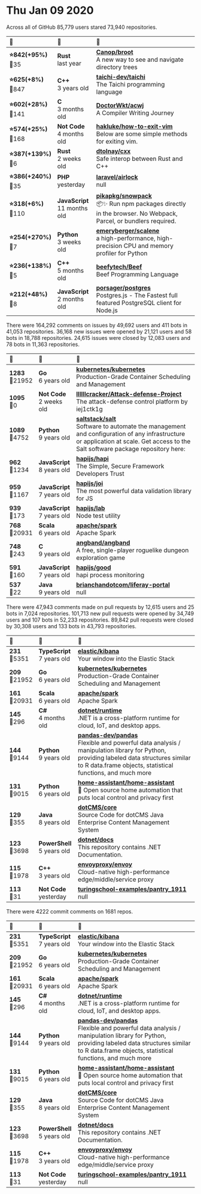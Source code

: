 # Thu Jan 09 2020

Across all of GitHub 85,779 users stared 
73,940 repositories. 

| :page_with_curl: | :calendar: | :page_with_curl: |
| :--- | :--- | :--- |
| **:star:842(+95%)**<br>:twisted_rightwards_arrows:35 | **Rust**<br>last year | **[Canop/broot](https://github.com/Canop/broot)**<br>A new way to see and navigate directory trees |
| **:star:625(+8%)**<br>:twisted_rightwards_arrows:847 | **C++**<br>3 years old | **[taichi-dev/taichi](https://github.com/taichi-dev/taichi)**<br>The Taichi programming language |
| **:star:602(+28%)**<br>:twisted_rightwards_arrows:141 | **C**<br>3 months old | **[DoctorWkt/acwj](https://github.com/DoctorWkt/acwj)**<br>A Compiler Writing Journey |
| **:star:574(+25%)**<br>:twisted_rightwards_arrows:168 | **Not Code**<br>4 months old | **[hakluke/how-to-exit-vim](https://github.com/hakluke/how-to-exit-vim)**<br>Below are some simple methods for exiting vim. |
| **:star:387(+139%)**<br>:twisted_rightwards_arrows:6 | **Rust**<br>2 weeks old | **[dtolnay/cxx](https://github.com/dtolnay/cxx)**<br>Safe interop between Rust and C++ |
| **:star:386(+240%)**<br>:twisted_rightwards_arrows:35 | **PHP**<br>yesterday | **[laravel/airlock](https://github.com/laravel/airlock)**<br>null |
| **:star:318(+6%)**<br>:twisted_rightwards_arrows:110 | **JavaScript**<br>11 months old | **[pikapkg/snowpack](https://github.com/pikapkg/snowpack)**<br>📦✨ Run npm packages directly in the browser. No Webpack, Parcel, or bundlers required. |
| **:star:254(+270%)**<br>:twisted_rightwards_arrows:7 | **Python**<br>3 weeks old | **[emeryberger/scalene](https://github.com/emeryberger/scalene)**<br>a high-performance, high-precision CPU and memory profiler for Python |
| **:star:236(+138%)**<br>:twisted_rightwards_arrows:5 | **C++**<br>5 months old | **[beefytech/Beef](https://github.com/beefytech/Beef)**<br>Beef Programming Language |
| **:star:212(+48%)**<br>:twisted_rightwards_arrows:8 | **JavaScript**<br>2 months old | **[porsager/postgres](https://github.com/porsager/postgres)**<br>Postgres.js - The Fastest full featured PostgreSQL client for Node.js |

There were 164,292 comments on issues by 49,692 users and 411 bots in 41,053 repositories.
36,168 new issues were opened by 21,121 users and 58 bots in 18,788 repositories.
24,615 issues were closed by 12,083 users and 78 bots in 11,363 repositories.

| :speech_balloon: | :calendar: | :page_with_curl: |
| :--- | :--- | :--- |
| **1283**<br>:twisted_rightwards_arrows:21952 | **Go**<br>6 years old | **[kubernetes/kubernetes](https://github.com/kubernetes/kubernetes)**<br>Production-Grade Container Scheduling and Management |
| **1095**<br>:twisted_rightwards_arrows:0 | **Not Code**<br>2 weeks old | **[llllllcracker/Attack-defense-Project](https://github.com/llllllcracker/Attack-defense-Project)**<br>The attack-defense control platform by iej1ctk1g |
| **1089**<br>:twisted_rightwards_arrows:4752 | **Python**<br>9 years old | **[saltstack/salt](https://github.com/saltstack/salt)**<br>Software to automate the management and configuration of any infrastructure or application at scale. Get access to the Salt software package repository here:  |
| **962**<br>:twisted_rightwards_arrows:1234 | **JavaScript**<br>8 years old | **[hapijs/hapi](https://github.com/hapijs/hapi)**<br>The Simple, Secure Framework Developers Trust |
| **959**<br>:twisted_rightwards_arrows:1167 | **JavaScript**<br>7 years old | **[hapijs/joi](https://github.com/hapijs/joi)**<br>The most powerful data validation library for JS |
| **939**<br>:twisted_rightwards_arrows:173 | **JavaScript**<br>7 years old | **[hapijs/lab](https://github.com/hapijs/lab)**<br>Node test utility |
| **768**<br>:twisted_rightwards_arrows:20931 | **Scala**<br>6 years old | **[apache/spark](https://github.com/apache/spark)**<br>Apache Spark |
| **748**<br>:twisted_rightwards_arrows:243 | **C**<br>9 years old | **[angband/angband](https://github.com/angband/angband)**<br>A free, single-player roguelike dungeon exploration game |
| **591**<br>:twisted_rightwards_arrows:160 | **JavaScript**<br>7 years old | **[hapijs/good](https://github.com/hapijs/good)**<br>hapi process monitoring |
| **537**<br>:twisted_rightwards_arrows:22 | **Java**<br>9 years old | **[brianchandotcom/liferay-portal](https://github.com/brianchandotcom/liferay-portal)**<br>null |

There were 47,943 comments made on pull requests by 12,615 users and 25 bots in 7,024 repositories.
101,713 new pull requests were opened by 34,749 users and 107 bots in 52,233 repositories.
89,842 pull requests were closed by 30,308 users and 133 bots in 43,793 repositories.

| :speech_balloon: | :calendar: | :page_with_curl: |
| :--- | :--- | :--- |
| **231**<br>:twisted_rightwards_arrows:5351 | **TypeScript**<br>7 years old | **[elastic/kibana](https://github.com/elastic/kibana)**<br>Your window into the Elastic Stack |
| **209**<br>:twisted_rightwards_arrows:21952 | **Go**<br>6 years old | **[kubernetes/kubernetes](https://github.com/kubernetes/kubernetes)**<br>Production-Grade Container Scheduling and Management |
| **161**<br>:twisted_rightwards_arrows:20931 | **Scala**<br>6 years old | **[apache/spark](https://github.com/apache/spark)**<br>Apache Spark |
| **145**<br>:twisted_rightwards_arrows:296 | **C#**<br>4 months old | **[dotnet/runtime](https://github.com/dotnet/runtime)**<br>.NET is a cross-platform runtime for cloud, IoT, and desktop apps. |
| **144**<br>:twisted_rightwards_arrows:9144 | **Python**<br>9 years old | **[pandas-dev/pandas](https://github.com/pandas-dev/pandas)**<br>Flexible and powerful data analysis / manipulation library for Python, providing labeled data structures similar to R data.frame objects, statistical functions, and much more |
| **131**<br>:twisted_rightwards_arrows:9015 | **Python**<br>6 years old | **[home-assistant/home-assistant](https://github.com/home-assistant/home-assistant)**<br>:house_with_garden: Open source home automation that puts local control and privacy first |
| **129**<br>:twisted_rightwards_arrows:355 | **Java**<br>8 years old | **[dotCMS/core](https://github.com/dotCMS/core)**<br>Source Code for dotCMS Java Enterprise Content Management System |
| **123**<br>:twisted_rightwards_arrows:3698 | **PowerShell**<br>5 years old | **[dotnet/docs](https://github.com/dotnet/docs)**<br>This repository contains .NET Documentation. |
| **115**<br>:twisted_rightwards_arrows:1978 | **C++**<br>3 years old | **[envoyproxy/envoy](https://github.com/envoyproxy/envoy)**<br>Cloud-native high-performance edge/middle/service proxy |
| **113**<br>:twisted_rightwards_arrows:31 | **Not Code**<br>yesterday | **[turingschool-examples/pantry_1911](https://github.com/turingschool-examples/pantry_1911)**<br>null |

There were 4222 commit comments on 1681 repos.

| :speech_balloon: | :calendar: | :page_with_curl: |
| :--- | :--- | :--- |
| **231**<br>:twisted_rightwards_arrows:5351 | **TypeScript**<br>7 years old | **[elastic/kibana](https://github.com/elastic/kibana)**<br>Your window into the Elastic Stack |
| **209**<br>:twisted_rightwards_arrows:21952 | **Go**<br>6 years old | **[kubernetes/kubernetes](https://github.com/kubernetes/kubernetes)**<br>Production-Grade Container Scheduling and Management |
| **161**<br>:twisted_rightwards_arrows:20931 | **Scala**<br>6 years old | **[apache/spark](https://github.com/apache/spark)**<br>Apache Spark |
| **145**<br>:twisted_rightwards_arrows:296 | **C#**<br>4 months old | **[dotnet/runtime](https://github.com/dotnet/runtime)**<br>.NET is a cross-platform runtime for cloud, IoT, and desktop apps. |
| **144**<br>:twisted_rightwards_arrows:9144 | **Python**<br>9 years old | **[pandas-dev/pandas](https://github.com/pandas-dev/pandas)**<br>Flexible and powerful data analysis / manipulation library for Python, providing labeled data structures similar to R data.frame objects, statistical functions, and much more |
| **131**<br>:twisted_rightwards_arrows:9015 | **Python**<br>6 years old | **[home-assistant/home-assistant](https://github.com/home-assistant/home-assistant)**<br>:house_with_garden: Open source home automation that puts local control and privacy first |
| **129**<br>:twisted_rightwards_arrows:355 | **Java**<br>8 years old | **[dotCMS/core](https://github.com/dotCMS/core)**<br>Source Code for dotCMS Java Enterprise Content Management System |
| **123**<br>:twisted_rightwards_arrows:3698 | **PowerShell**<br>5 years old | **[dotnet/docs](https://github.com/dotnet/docs)**<br>This repository contains .NET Documentation. |
| **115**<br>:twisted_rightwards_arrows:1978 | **C++**<br>3 years old | **[envoyproxy/envoy](https://github.com/envoyproxy/envoy)**<br>Cloud-native high-performance edge/middle/service proxy |
| **113**<br>:twisted_rightwards_arrows:31 | **Not Code**<br>yesterday | **[turingschool-examples/pantry_1911](https://github.com/turingschool-examples/pantry_1911)**<br>null |

